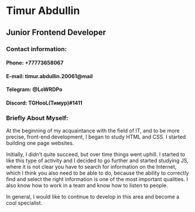 # Timur Abdullin

## Junior Frontend Developer

### Contact information:
#### Phone: +77773658067
#### E-mail: timur.abdullin.20061@mail
#### Telegram: @LoWRDPo
#### Discord: TGHooL(Тимур)#1411


### Briefly About Myself:
At the beginning of my acquaintance with the field of IT, and to be more precise, front-end development, I began to study HTML and CSS. I started building one page websites.

Initially, I didn’t quite succeed, but over time things went uphill. I started to like this type of activity and I decided to go further and started studying JS, where it is not clear you have to search for information on the Internet, which I think you also need to be able to do, because the ability to correctly find and select the right information is one of the most important qualities. I also know how to work in a team and know how to listen to people.

In general, I would like to continue to develop in this area and become a cool specialist.
